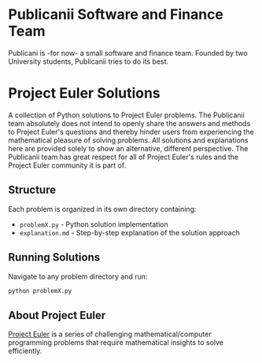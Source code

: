 # Publicanii Software and Finance Team

Publicani is -for now- a small software and finance team. Founded by two University students, Publicanii tries to do its best.

# Project Euler Solutions

A collection of Python solutions to Project Euler problems. The Publicanii team absolutely does not intend to openly share the answers and methods to Project Euler's questions and thereby hinder users from experiencing the mathematical pleasure of solving problems. 
All solutions and explanations here are provided solely to show an alternative, different perspective. The Publicanii team has great respect for all of Project Euler's rules and the Project Euler community it is part of. 

## Structure

Each problem is organized in its own directory containing:
- `problemX.py` - Python solution implementation
- `explanation.md` - Step-by-step explanation of the solution approach

## Running Solutions

Navigate to any problem directory and run:
```bash
python problemX.py
```

## About Project Euler

[Project Euler](https://projecteuler.net/) is a series of challenging mathematical/computer programming problems that require mathematical insights to solve efficiently. 
